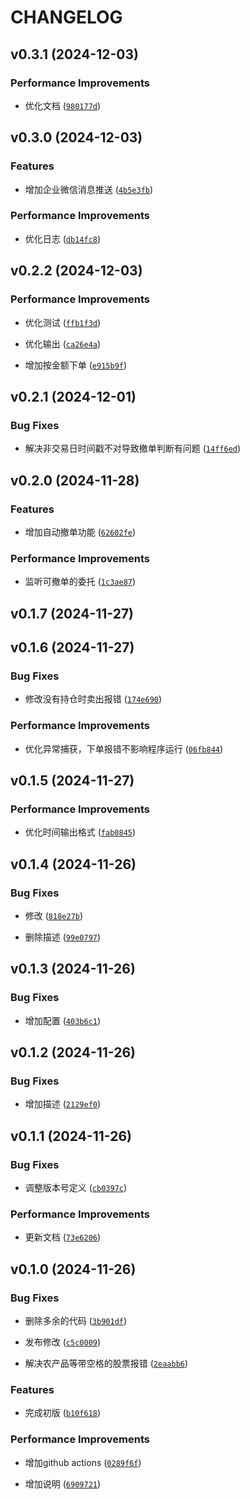 # CHANGELOG


## v0.3.1 (2024-12-03)

### Performance Improvements

- 优化文档
  ([`980177d`](https://github.com/zsrl/tdxtrader/commit/980177d2aa4a411dba9cecd205610b086ad7081c))


## v0.3.0 (2024-12-03)

### Features

- 增加企业微信消息推送
  ([`4b5e3fb`](https://github.com/zsrl/tdxtrader/commit/4b5e3fbec16f7aa75692d7e04f6175c70913a349))

### Performance Improvements

- 优化日志
  ([`db14fc8`](https://github.com/zsrl/tdxtrader/commit/db14fc8596b9ac3972e0d01c034780e786f36b79))


## v0.2.2 (2024-12-03)

### Performance Improvements

- 优化测试
  ([`ffb1f3d`](https://github.com/zsrl/tdxtrader/commit/ffb1f3d66ef7d28de432408a8e3cff4d070c69be))

- 优化输出
  ([`ca26e4a`](https://github.com/zsrl/tdxtrader/commit/ca26e4a67d2d2d943711e227697492b9ec43240b))

- 增加按金额下单
  ([`e915b9f`](https://github.com/zsrl/tdxtrader/commit/e915b9fda4873551a61ec3490432794eae5cd470))


## v0.2.1 (2024-12-01)

### Bug Fixes

- 解决非交易日时间戳不对导致撤单判断有问题
  ([`14ff6ed`](https://github.com/zsrl/tdxtrader/commit/14ff6ed36aee49f73767041ecc8187278cfeeec3))


## v0.2.0 (2024-11-28)

### Features

- 增加自动撤单功能
  ([`62602fe`](https://github.com/zsrl/tdxtrader/commit/62602fe5c59a0b9d7c577e312fb339da12ff334e))

### Performance Improvements

- 监听可撤单的委托
  ([`1c3ae87`](https://github.com/zsrl/tdxtrader/commit/1c3ae874824906fad6a7a353c879d95ca09c7337))


## v0.1.7 (2024-11-27)


## v0.1.6 (2024-11-27)

### Bug Fixes

- 修改没有持仓时卖出报错
  ([`174e690`](https://github.com/zsrl/tdxtrader/commit/174e69010a9b3c8912714452e431945ff819b13f))

### Performance Improvements

- 优化异常捕获，下单报错不影响程序运行
  ([`06fb844`](https://github.com/zsrl/tdxtrader/commit/06fb8449ea50d5a92158befe03a8afec43396c68))


## v0.1.5 (2024-11-27)

### Performance Improvements

- 优化时间输出格式
  ([`fab0845`](https://github.com/zsrl/tdxtrader/commit/fab0845c1b1556eab41f42d02d721f33cdc82034))


## v0.1.4 (2024-11-26)

### Bug Fixes

- 修改
  ([`818e27b`](https://github.com/zsrl/tdxtrader/commit/818e27b1ec45014201503210eeaa7c7b403d4f90))

- 删除描述
  ([`99e0797`](https://github.com/zsrl/tdxtrader/commit/99e0797f1e3827e5266343df20c5265f78214894))


## v0.1.3 (2024-11-26)

### Bug Fixes

- 增加配置
  ([`403b6c1`](https://github.com/zsrl/tdxtrader/commit/403b6c1ebeaa4bdd60490aeab29a1ee5330535b2))


## v0.1.2 (2024-11-26)

### Bug Fixes

- 增加描述
  ([`2129ef0`](https://github.com/zsrl/tdxtrader/commit/2129ef061731a9e281398427f6d0a92ea5efc920))


## v0.1.1 (2024-11-26)

### Bug Fixes

- 调整版本号定义
  ([`cb0397c`](https://github.com/zsrl/tdxtrader/commit/cb0397c29cc8a69f3a9219aab06d6f210a427330))

### Performance Improvements

- 更新文档
  ([`73e6206`](https://github.com/zsrl/tdxtrader/commit/73e62065e1423fe173d5d731069a160f7c9be9a8))


## v0.1.0 (2024-11-26)

### Bug Fixes

- 删除多余的代码
  ([`3b901df`](https://github.com/zsrl/tdxtrader/commit/3b901dfeefcc098a1117dd2d4ed24c52025db95f))

- 发布修改
  ([`c5c0009`](https://github.com/zsrl/tdxtrader/commit/c5c0009de9638c61ab5be8ade130c6bd95a29a48))

- 解决农产品等带空格的股票报错
  ([`2eaabb6`](https://github.com/zsrl/tdxtrader/commit/2eaabb6338d5031dc9354e8eb18196d315ce9c9f))

### Features

- 完成初版
  ([`b10f618`](https://github.com/zsrl/tdxtrader/commit/b10f618dad3eace3343276647c35e61e8d7beae2))

### Performance Improvements

- 增加github actions
  ([`0289f6f`](https://github.com/zsrl/tdxtrader/commit/0289f6f9cad40d138d852d85ac3cf36e376d87a5))

- 增加说明
  ([`6909721`](https://github.com/zsrl/tdxtrader/commit/690972115231a23d1091e47ee692de9977189082))
